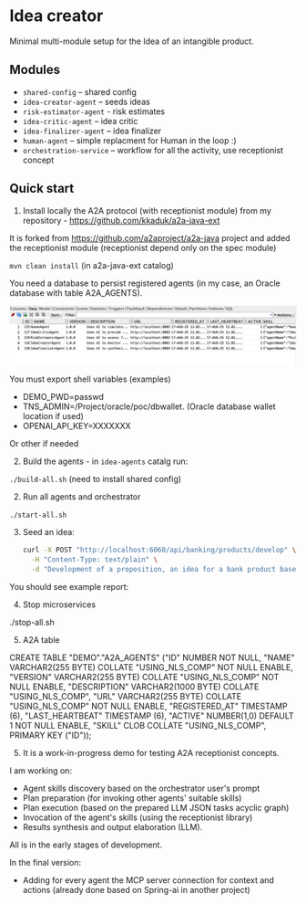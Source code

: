 # Idea creator

Minimal multi-module setup for the Idea of an intangible product.

## Modules
- `shared-config` – shared config
- `idea-creator-agent` – seeds ideas
- `risk-estimator-agent` - risk estimates
- `idea-critic-agent` – idea critic
- `idea-finalizer-agent` – idea finalizer
- `human-agent` – simple replacment for Human in the loop :)
- `orchestration-service` – workflow for all the activity, use receptionist concept


## Quick start
1. Install locally the A2A protocol (with receptionist module) from my repository - https://github.com/kkaduk/a2a-java-ext 

It is forked from https://github.com/a2aproject/a2a-java project and added the receptionist module (receptionist depend only on the spec module)

`mvn clean install` (in a2a-java-ext catalog)

You need a database to persist registered agents (in my case, an Oracle database with table A2A_AGENTS).

![A2A table](./picture/A2A-table.png)


You must export shell variables (examples)

- DEMO_PWD=passwd
- TNS_ADMIN=/Project/oracle/poc/dbwallet.  (Oracle database wallet location if used)
- OPENAI_API_KEY=XXXXXXX

Or other if needed


2. Build the agents - in `idea-agents` catalg run:

`./build-all.sh` (need to install shared config)

2. Run all agents and orchestrator

`./start-all.sh`


3. Seed an idea:
   ```bash
   curl -X POST "http://localhost:6060/api/banking/products/develop" \
     -H "Content-Type: text/plain" \
     -d "Development of a proposition, an idea for a bank product based on recent legislation and the European Commission's Climate Action initiative."
   ```

You should see example report:

4. Stop microservices

./stop-all.sh


5. A2A table

CREATE TABLE "DEMO"."A2A_AGENTS" 
   ("ID" NUMBER NOT NULL, 
	"NAME" VARCHAR2(255 BYTE) COLLATE "USING_NLS_COMP" NOT NULL ENABLE, 
	"VERSION" VARCHAR2(255 BYTE) COLLATE "USING_NLS_COMP" NOT NULL ENABLE, 
	"DESCRIPTION" VARCHAR2(1000 BYTE) COLLATE "USING_NLS_COMP", 
	"URL" VARCHAR2(255 BYTE) COLLATE "USING_NLS_COMP" NOT NULL ENABLE, 
	"REGISTERED_AT" TIMESTAMP (6), 
	"LAST_HEARTBEAT" TIMESTAMP (6), 
	"ACTIVE" NUMBER(1,0) DEFAULT 1 NOT NULL ENABLE, 
	"SKILL" CLOB COLLATE "USING_NLS_COMP", 
	 PRIMARY KEY ("ID"));

5. It is a work-in-progress demo for testing A2A receptionist concepts.

I am working on:

- Agent skills discovery based on the orchestrator user's prompt
- Plan preparation (for invoking other agents' suitable skills)
- Plan execution (based on the prepared LLM JSON tasks acyclic graph)
- Invocation of the agent's skills (using the receptionist library)
- Results synthesis and output elaboration (LLM).


All is in the early stages of development.

In the final version:

- Adding for every agent the MCP server connection for context and actions (already done based on Spring-ai in another project)